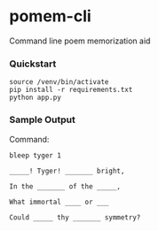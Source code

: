 # pomem-cli
Command line poem memorization aid

### Quickstart
```
source /venv/bin/activate
pip install -r requirements.txt
python app.py
```

### Sample Output
Command:
```
bleep tyger 1
```
```
_____! Tyger! _______ bright,

In the _______ of the _____,

What immortal ____ or ___

Could _____ thy _______ symmetry?
```
